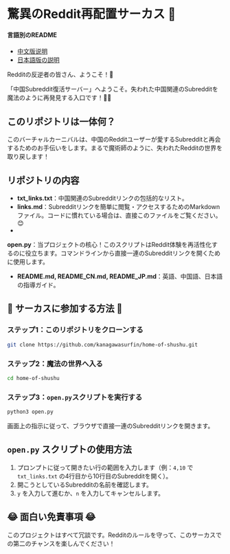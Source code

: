 # 驚異のReddit再配置サーカス 🎪

#### 言語別のREADME

- [中文版说明](README_CN.md)
- [日本語版の説明](README_JP.md)

Redditの反逆者の皆さん、ようこそ！🌟

「中国Subreddit復活サーバー」へようこそ。失われた中国関連のSubredditを魔法のように再発見する入口です！🎩✨

## このリポジトリは一体何？

このバーチャルカーニバルは、中国のRedditユーザーが愛するSubredditと再会するためのお手伝いをします。まるで魔術師のように、失われたRedditの世界を取り戻します！

## リポジトリの内容

- **txt_links.txt**：中国関連のSubredditリンクの包括的なリスト。
- **links.md**：Subredditリンクを簡単に閲覧・アクセスするためのMarkdownファイル。コードに慣れている場合は、直接このファイルをご覧ください。😊
-

 **open.py**：当プロジェクトの核心！このスクリプトはReddit体験を再活性化するのに役立ちます。コマンドラインから直接一連のSubredditリンクを開くために使用します。
- **README.md, README_CN.md, README_JP.md**：英語、中国語、日本語の指導ガイド。

## 🚀 サーカスに参加する方法 🚀

### ステップ1：このリポジトリをクローンする

```bash
git clone https://github.com/kanagawasurfin/home-of-shushu.git
```

### ステップ2：魔法の世界へ入る

```bash
cd home-of-shushu
```

### ステップ3：`open.py`スクリプトを実行する

```bash
python3 open.py
```

画面上の指示に従って、ブラウザで直接一連のSubredditリンクを開きます。

## `open.py` スクリプトの使用方法

1. プロンプトに従って開きたい行の範囲を入力します（例：`4,10` で `txt_links.txt` の4行目から10行目のSubredditを開く）。
2. 開こうとしているSubredditの名前を確認します。
3. `y` を入力して進むか、`n` を入力してキャンセルします。

## 😂 面白い免責事項 😂

このプロジェクトはすべて冗談です。Redditのルールを守って、このサーカスでの第二のチャンスを楽しんでください！
